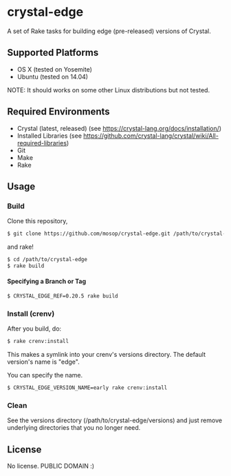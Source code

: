 # crystal-edge

A set of Rake tasks for building edge (pre-released) versions of Crystal.

## Supported Platforms

* OS X (tested on Yosemite)
* Ubuntu (tested on 14.04)

NOTE: It should works on some other Linux distributions but not tested.

## Required Environments

* Crystal (latest, released) (see https://crystal-lang.org/docs/installation/)
* Installed Libraries (see https://github.com/crystal-lang/crystal/wiki/All-required-libraries)
* Git
* Make
* Rake

## Usage

### Build

Clone this repository,

```sh
$ git clone https://github.com/mosop/crystal-edge.git /path/to/crystal-edge
```

and rake!

```sh
$ cd /path/to/crystal-edge
$ rake build
```

#### Specifying a Branch or Tag

```sh
$ CRYSTAL_EDGE_REF=0.20.5 rake build
```

### Install (crenv)

After you build, do:

```sh
$ rake crenv:install
```

This makes a symlink into your crenv's versions directory. The default version's name is "edge".

You can specify the name.

```sh
$ CRYSTAL_EDGE_VERSION_NAME=early rake crenv:install
```

### Clean

See the versions directory (/path/to/crystal-edge/versions) and just remove underlying directories that you no longer need.

## License

No license. PUBLIC DOMAIN :)
